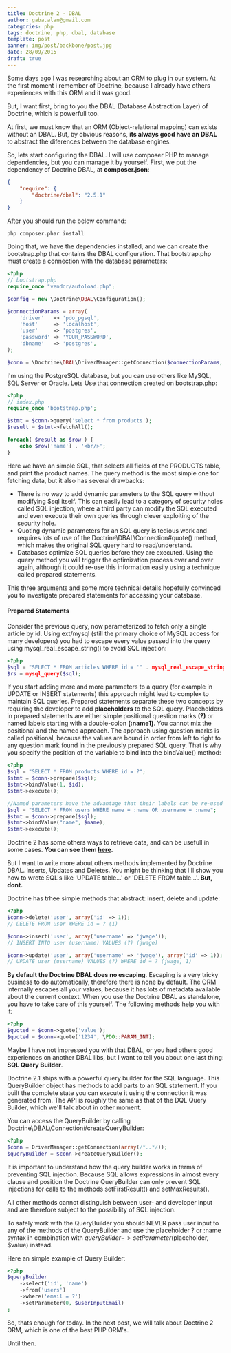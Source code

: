 ```yaml
---
title: Doctrine 2 - DBAL
author: gaba.alan@gmail.com
categories: php
tags: doctrine, php, dbal, database
template: post
banner: img/post/backbone/post.jpg
date: 28/09/2015
draft: true
---
```


Some days ago I was researching about an ORM to plug in our system.
At the first moment i remember of Doctrine, because I already have others experiences with this ORM and it was good.

But, I want first, bring to you the DBAL (Database Abstraction Layer) of Doctrine, which is powerfull too.

At first, we must know that an ORM (Object-relational mapping) can exists without an DBAL. But, by obvious reasons, **its always good have an DBAL** to abstract the diferences between the database engines.

So, lets start configuring the DBAL. I will use composer PHP to manage dependencies, but you can manage it by yourself.
First, we put the dependency of Doctrine DBAL, at **composer.json**:

```json
{
    "require": {
        "doctrine/dbal": "2.5.1"
    }
}
```

After you should run the below command:

```
php composer.phar install
```

Doing that, we have the dependencies installed, and we can create the bootstrap.php that contains the DBAL configuration. That bootstrap.php must create a connection with the database parameters:

```php
<?php
// bootstrap.php
require_once "vendor/autoload.php";

$config = new \Doctrine\DBAL\Configuration();

$connectionParams = array(
    'driver'   => 'pdo_pgsql',
    'host'     => 'localhost',
    'user'     => 'postgres',
    'password' => 'YOUR_PASSWORD',
    'dbname'   => 'postgres',
);

$conn = \Doctrine\DBAL\DriverManager::getConnection($connectionParams, $config);
```

I'm using the PostgreSQL database, but you can use others like MySQL, SQL Server or Oracle. Lets Use that connection created on bootstrap.php:

```php
<?php
// index.php
require_once 'bootstrap.php';

$stmt = $conn->query('select * from products');
$result = $stmt->fetchAll();

foreach( $result as $row ) {
	echo $row['name'] . '<br/>';
}
```

Here we have an simple SQL, that selects all fields of the PRODUCTS table, and print the product names.
The query method is the most simple one for fetching data, but it also has several drawbacks:

* There is no way to add dynamic parameters to the SQL query without modifying $sql itself. This can easily lead to a category of security holes called SQL injection, where a third party can modify the SQL executed and even execute their own queries through clever exploiting of the security hole.
* Quoting dynamic parameters for an SQL query is tedious work and requires lots of use of the Doctrine\DBAL\Connection#quote() method, which makes the original SQL query hard to read/understand.
* Databases optimize SQL queries before they are executed. Using the query method you will trigger the optimization process over and over again, although it could re-use this information easily using a technique called prepared statements.

This three arguments and some more technical details hopefully convinced you to investigate prepared statements for accessing your database.

#### Prepared Statements

Consider the previous query, now parameterized to fetch only a single article by id. Using ext/mysql (still the primary choice of MySQL access for many developers) you had to escape every value passed into the query using mysql_real_escape_string() to avoid SQL injection:

```php
<?php
$sql = "SELECT * FROM articles WHERE id = '" . mysql_real_escape_string($id, $link) . "'";
$rs = mysql_query($sql);
```

If you start adding more and more parameters to a query (for example in UPDATE or INSERT statements) this approach might lead to complex to maintain SQL queries. Prepared statements separate these two concepts by requiring the developer to add **placeholders** to the SQL query. Placeholders in prepared statements are either simple positional question marks **(?)** or named labels starting with a double-colon **(:name1)**. You cannot mix the positional and the named approach. The approach using question marks is called positional, because the values are bound in order from left to right to any question mark found in the previously prepared SQL query. That is why you specify the position of the variable to bind into the bindValue() method:

```php
<?php
$sql = "SELECT * FROM products WHERE id = ?";
$stmt = $conn->prepare($sql);
$stmt->bindValue(1, $id);
$stmt->execute();

//Named parameters have the advantage that their labels can be re-used and only need to be bound once:
$sql = "SELECT * FROM users WHERE name = :name OR username = :name";
$stmt = $conn->prepare($sql);
$stmt->bindValue("name", $name);
$stmt->execute();
```
Doctrine 2 has some others ways to retrieve data, and can be usefull in some cases. **You can see them [here](http://docs.doctrine-project.org/projects/doctrine-dbal/en/latest/reference/data-retrieval-and-manipulation.html).**

But I want to write more about others methods implemented by Doctrine DBAL. Inserts, Updates and Deletes.
You might be thinking that I'll show you how to wrote SQL's like 'UPDATE table...' or 'DELETE FROM table...'. **But, dont.**

Doctrine has trhee simple methods that abstract: insert, delete and update:

```php
<?php
$conn->delete('user', array('id' => 1));
// DELETE FROM user WHERE id = ? (1)

$conn->insert('user', array('username' => 'jwage'));
// INSERT INTO user (username) VALUES (?) (jwage)

$conn->update('user', array('username' => 'jwage'), array('id' => 1));
// UPDATE user (username) VALUES (?) WHERE id = ? (jwage, 1)
```

**By default the Doctrine DBAL does no escaping**. Escaping is a very tricky business to do automatically, therefore there is none by default. The ORM internally escapes all your values, because it has lots of metadata available about the current context. When you use the Doctrine DBAL as standalone, you have to take care of this yourself. The following methods help you with it:

```php
<?php
$quoted = $conn->quote('value');
$quoted = $conn->quote('1234', \PDO::PARAM_INT);
```

Maybe I have not impressed you with that DBAL, or you had others good experiences on another DBAL libs, but I want to tell you about one last thing: **SQL Query Builder**.

Doctrine 2.1 ships with a powerful query builder for the SQL language. This QueryBuilder object has methods to add parts to an SQL statement. If you built the complete state you can execute it using the connection it was generated from. The API is roughly the same as that of the DQL Query Builder, which we'll talk about in other moment.

You can access the QueryBuilder by calling Doctrine\DBAL\Connection#createQueryBuilder:

```php
<?php
$conn = DriverManager::getConnection(array(/*..*/));
$queryBuilder = $conn->createQueryBuilder();
```

It is important to understand how the query builder works in terms of preventing SQL injection. Because SQL allows expressions in almost every clause and position the Doctrine QueryBuilder can only prevent SQL injections for calls to the methods setFirstResult() and setMaxResults().

All other methods cannot distinguish between user- and developer input and are therefore subject to the possibility of SQL injection.

To safely work with the QueryBuilder you should NEVER pass user input to any of the methods of the QueryBuilder and use the placeholder ? or :name syntax in combination with $queryBuilder->setParameter($placeholder, $value) instead.

Here an simple example of Query Builder:

```php
<?php
$queryBuilder
    ->select('id', 'name')
    ->from('users')
    ->where('email = ?')
    ->setParameter(0, $userInputEmail)
;
```

So, thats enough for today. In the next post, we will talk about Doctrine 2 ORM, which is one of the best PHP ORM's.

Until then.


[Doctrine]: http://www.doctrine-project.org/ "Go to Doctrine official page"
[Doctrine DBAL]: http://www.doctrine-project.org/projects/dbal.html "Go to Doctrine DBAL page"